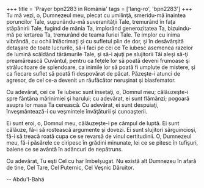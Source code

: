 +++
title = 'Prayer bpn2283 in România'
tags = ['lang-ro', 'bpn2283']
+++
Tu mă vezi, o, Dumnezeul meu, plecat cu
umilinţă, smeridu-mă înaintea poruncilor Tale, supunându-mă suveranităţii Tale, tremurând în faţa stăpânirii Tale, fugind de mânia Ta, implorând generozitatea Ta, bizuindu-mă pe iertarea Ta, tremurând de teama furiei Tale. Te implor cu inima vibrândă, cu ochii înlăcrimaţi şi cu sufletul plin de dor, şi în desăvârşită detaşare de toate lucrurile, să-i faci pe cei ce Te iubesc asemenea razelor de lumină scăldând tărâmurile Tale, şi să-i ajuţi pe slujitorii Tăi aleşi să-ţi preamărească Cuvântul, pentru ca feţele lor să poată deveni frumoase şi strălucitoare de splendoare, ca inimile lor să poată fi umplute de mistere, şi ca fiecare suflet să poată fi despovărat de păcat. Păzeşte-i atunci de agresor, de cel ce-a devenit un răufăcător neruşinat şi blasfemator.

Cu adevărat, cei ce Te iubesc sunt însetaţi, o, Domnul meu; călăuzeşte-i spre fântâna mărinimiei şi harului; cu adevărat, ei sunt flămânzi; pogoară asupra lor masa Ta cerească. Cu adevărat, ei sunt despuiaţi, înveşmântează-i cu veşmintele învăţăturii şi cunoaşterii.

Ei sunt eroi, o, Domnul meu, călăuzeşte-i pe câmpul de luptă. Ei sunt călăuze, fă-i să rostească argumente şi dovezi. Ei sunt slujitori sârguincioşi, fă-i să treacă roată cupa ce se revarsă de vinul certitudinii. O, Dumnezeul meu, fă-i păsărele ce ciripesc în grădini minunate, lei ce se pitesc în tufişuri, balene ce se avântă în adâncuri de nepătruns.

Cu adevărat, Tu eşti Cel cu har îmbelşugat. Nu există alt Dumnezeu în afară de tine, Cel Tare, Cel Puternic, Cel Veşnic Dăruitor.

-- Abdu'l-Bahá

